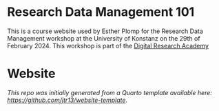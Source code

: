 # Research Data Management 101

This is a course website used by Esther Plomp for the Research Data Management workshop at the University of Konstanz on the 29th of February 2024. This workshop is part of the [Digital Research Academy](https://digital-research.academy/)

# Website

*This repo was initially generated from a Quarto template available here: https://github.com/jtr13/website-template.*
